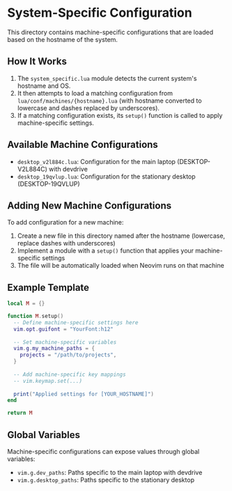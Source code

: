 # System-Specific Configuration

This directory contains machine-specific configurations that are loaded based on the hostname of the system.

## How It Works

1. The `system_specific.lua` module detects the current system's hostname and OS.
2. It then attempts to load a matching configuration from `lua/conf/machines/{hostname}.lua` 
   (with hostname converted to lowercase and dashes replaced by underscores).
3. If a matching configuration exists, its `setup()` function is called to apply machine-specific settings.

## Available Machine Configurations

- `desktop_v2l884c.lua`: Configuration for the main laptop (DESKTOP-V2L884C) with devdrive
- `desktop_19qvlup.lua`: Configuration for the stationary desktop (DESKTOP-19QVLUP)

## Adding New Machine Configurations

To add configuration for a new machine:

1. Create a new file in this directory named after the hostname (lowercase, replace dashes with underscores)
2. Implement a module with a `setup()` function that applies your machine-specific settings
3. The file will be automatically loaded when Neovim runs on that machine

## Example Template

```lua
local M = {}

function M.setup()
  -- Define machine-specific settings here
  vim.opt.guifont = "YourFont:h12"
  
  -- Set machine-specific variables
  vim.g.my_machine_paths = {
    projects = "/path/to/projects",
  }
  
  -- Add machine-specific key mappings
  -- vim.keymap.set(...)
  
  print("Applied settings for [YOUR_HOSTNAME]")
end

return M
```

## Global Variables

Machine-specific configurations can expose values through global variables:

- `vim.g.dev_paths`: Paths specific to the main laptop with devdrive
- `vim.g.desktop_paths`: Paths specific to the stationary desktop 